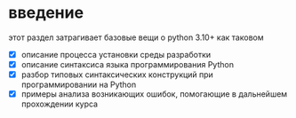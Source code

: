 # введение

этот раздел затрагивает базовые вещи о python 3.10+ как таковом

- [x] описание процесса установки среды разработки
- [x] описание синтаксиса языка программирования Python
- [x] разбор типовых синтаксических конструкций при программировании на Python
- [x] примеры анализа возникающих ошибок, помогающие в дальнейшем прохождении курса
